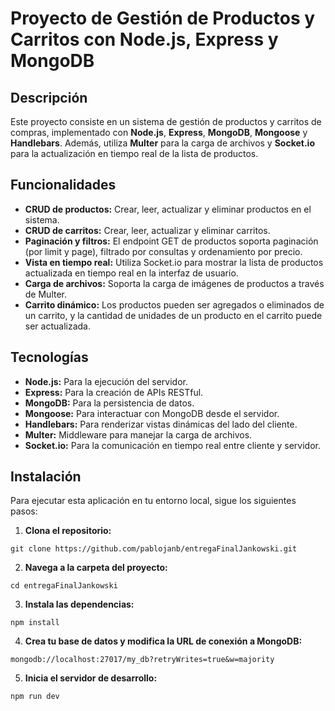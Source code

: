 # Proyecto de Gestión de Productos y Carritos con Node.js, Express y MongoDB

## Descripción

Este proyecto consiste en un sistema de gestión de productos y carritos de compras, implementado con **Node.js**, **Express**, **MongoDB**, **Mongoose** y **Handlebars**. Además, utiliza **Multer** para la carga de archivos y **Socket.io** para la actualización en tiempo real de la lista de productos.

## Funcionalidades

- **CRUD de productos:** Crear, leer, actualizar y eliminar productos en el sistema.
- **CRUD de carritos:** Crear, leer, actualizar y eliminar carritos.
- **Paginación y filtros:** El endpoint GET de productos soporta paginación (por limit y page), filtrado por consultas y ordenamiento por precio.
- **Vista en tiempo real:** Utiliza Socket.io para mostrar la lista de productos actualizada en tiempo real en la interfaz de usuario.
- **Carga de archivos:** Soporta la carga de imágenes de productos a través de Multer.
- **Carrito dinámico:** Los productos pueden ser agregados o eliminados de un carrito, y la cantidad de unidades de un producto en el carrito puede ser actualizada.

## Tecnologías

- **Node.js:** Para la ejecución del servidor.
- **Express:** Para la creación de APIs RESTful.
- **MongoDB:** Para la persistencia de datos.
- **Mongoose:** Para interactuar con MongoDB desde el servidor.
- **Handlebars:** Para renderizar vistas dinámicas del lado del cliente.
- **Multer:** Middleware para manejar la carga de archivos.
- **Socket.io:** Para la comunicación en tiempo real entre cliente y servidor.

## Instalación

Para ejecutar esta aplicación en tu entorno local, sigue los siguientes pasos:

1. **Clona el repositorio:**

`git clone https://github.com/pablojanb/entregaFinalJankowski.git`

2. **Navega a la carpeta del proyecto:**

`cd entregaFinalJankowski`

3. **Instala las dependencias:**

`npm install`

4. **Crea tu base de datos y modifica la URL de conexión a MongoDB:**

`mongodb://localhost:27017/my_db?retryWrites=true&w=majority`

5. **Inicia el servidor de desarrollo:**

`npm run dev`